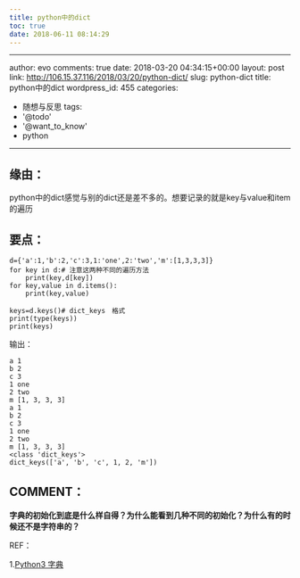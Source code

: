 ```yaml
---
title: python中的dict
toc: true
date: 2018-06-11 08:14:29
---
```

---
author: evo
comments: true
date: 2018-03-20 04:34:15+00:00
layout: post
link: http://106.15.37.116/2018/03/20/python-dict/
slug: python-dict
title: python中的dict
wordpress_id: 455
categories:
- 随想与反思
tags:
- '@todo'
- '@want_to_know'
- python
---

<!-- more -->


## 缘由：


python中的dict感觉与别的dict还是差不多的。想要记录的就是key与value和item的遍历


## 要点：



    
    d={'a':1,'b':2,'c':3,1:'one',2:'two','m':[1,3,3,3]}
    for key in d:# 注意这两种不同的遍历方法
        print(key,d[key])
    for key,value in d.items():
        print(key,value)
    
    keys=d.keys()# dict_keys　格式
    print(type(keys))
    print(keys)


输出：

    
    a 1
    b 2
    c 3
    1 one
    2 two
    m [1, 3, 3, 3]
    a 1
    b 2
    c 3
    1 one
    2 two
    m [1, 3, 3, 3]
    <class 'dict_keys'>
    dict_keys(['a', 'b', 'c', 1, 2, 'm'])




## COMMENT：


**字典的初始化到底是什么样自得？为什么能看到几种不同的初始化？为什么有的时候还不是字符串的？**



REF：

1.[Python3 字典](http://www.runoob.com/python3/python3-dictionary.html)
